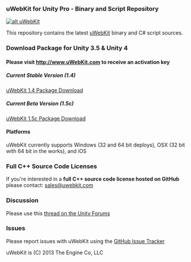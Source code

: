 ### uWebKit for Unity Pro - Binary and Script Repository

[![alt uWebKit](http://uwebkit.com/wp-content/uploads/2013/01/uWebKit_OverviewSplash3.jpg)](http://www.uWebKit.com)

This repository contains the latest [uWebKit](http://www.uWebKit.com) binary and C# script sources.

### Download Package for Unity 3.5 & Unity 4 

#### Please visit http://www.uWebKit.com to receive an activation key

##### Current Stable Version (1.4)

[uWebKit 1.4 Package Download](http://www.uwebkit.com/static/downloads/uwebkit/uWebKit_v14.unitypackage) 

##### Current Beta Version (1.5c)

[uWebKit 1.5c Package Download](http://www.uwebkit.com/static/downloads/uwebkit/uWebKit_v15c.unitypackage)

#### Platforms

uWebKit currently supports Windows (32 and 64 bit deploys), OSX (32 bit with 64 bit in the works), and iOS 

### Full C++ Source Code Licenses  

If you're interested in a **full C++ source code license hosted on GitHub** please contact: sales@uwebkit.com   

### Discussion

Please use this [thread on the Unity Forums](http://forum.unity3d.com/threads/193978-uWebKit-HTML-CSS-HTTPS-Javascript-integration-for-Unity-Pro)

### Issues

Please report issues with uWebKit using the [GitHub Issue Tracker](https://github.com/TheEngineCompany/uWebKit/issues)

uWebKit is (C) 2013 The Engine Co, LLC
